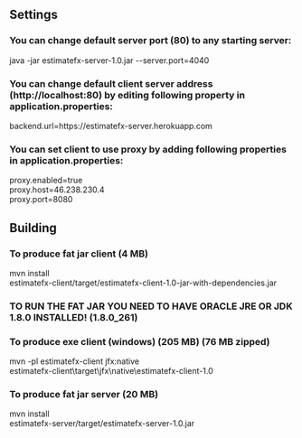 <h2>Settings</h2>
<h3>You can change default server port (80) to any starting server:</h3>
java -jar estimatefx-server-1.0.jar --server.port=4040
<h3>You can change default client server address (http://localhost:80) by editing following property in application.properties:</h3>
backend.url=https://estimatefx-server.herokuapp.com
<h3>You can set client to use proxy by adding following properties in application.properties:</h3>
proxy.enabled=true<br>
proxy.host=46.238.230.4<br>
proxy.port=8080<br>

<h2>Building</h2>
<h3>To produce fat jar client (4 MB)</h3>
mvn install<br>
estimatefx-client/target/estimatefx-client-1.0-jar-with-dependencies.jar
<h3>TO RUN THE FAT JAR YOU NEED TO HAVE ORACLE JRE OR JDK 1.8.0 INSTALLED! (1.8.0_261)</h3>
<h3>To produce exe client (windows) (205 MB) (76 MB zipped)</h3>
mvn -pl estimatefx-client jfx:native<br>
estimatefx-client\target\jfx\native\estimatefx-client-1.0
<h3>To produce fat jar server (20 MB)</h3>
mvn install<br>
estimatefx-server/target/estimatefx-server-1.0.jar